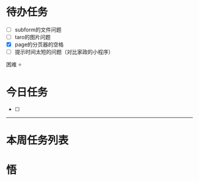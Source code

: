 # 待办任务
- [ ] subform的文件问题
- [ ] taro的图片问题
- [x] page的分页器的空格
- [ ] 提示时间太短的问题（对比家政的小程序）

困难
⭐

# 今日任务
- [ ] 




------
# 本周任务列表



# 悟